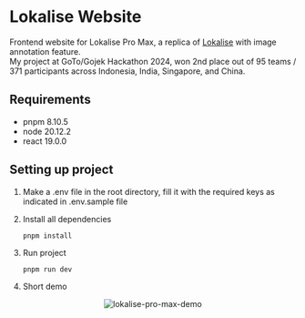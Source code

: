 # Lokalise Website

Frontend website for Lokalise Pro Max, a replica of [Lokalise](https://lokalise.com) with image annotation feature. <br />
My project at GoTo/Gojek Hackathon 2024, won 2nd place out of 95 teams / 371 participants across Indonesia, India, Singapore, and China.

## Requirements

- pnpm 8.10.5
- node 20.12.2
- react 19.0.0

## Setting up project

1. Make a .env file in the root directory, fill it with the required keys as indicated in .env.sample file

2. Install all dependencies
   ```
   pnpm install
   ```

3. Run project
   ```
   pnpm run dev
   ```

4. Short demo
<p align="center">
  <img src="https://github.com/mukhlishga/lokalise-frontend/blob/main/Lokalise%20Pro%20Max.gif" alt="lokalise-pro-max-demo" />
</p>
